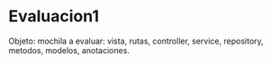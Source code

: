 # Evaluacion1

Objeto: mochila
a evaluar: vista, rutas, controller, service, repository, metodos, modelos, anotaciones.
